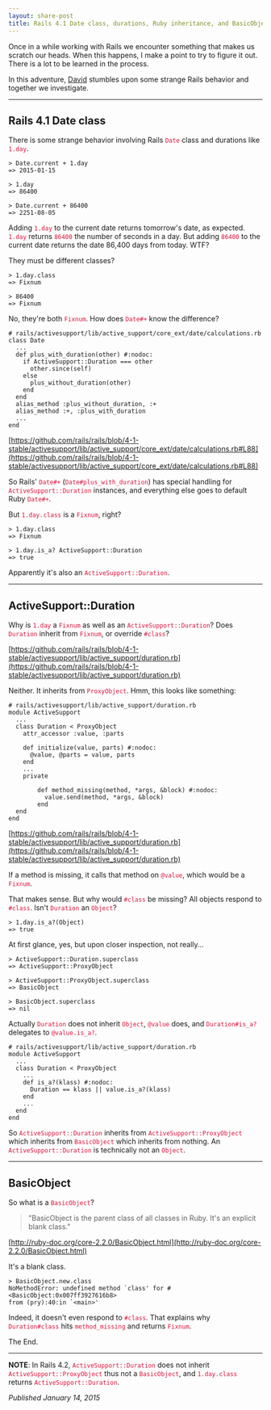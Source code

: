 ```yaml
---
layout: share-post
title: Rails 4.1 Date class, durations, Ruby inheritance, and BasicObject
---
```


<style>
code { color: crimson; }
pre code { color: inherit; }
</style>

Once in a while working with Rails we encounter something that makes us scratch our heads. When this happens, I make a point to try to figure it out. There is a lot to be learned in the process.

In this adventure, [David](https://twitter.com/davidstosik) stumbles upon some strange Rails behavior and together we investigate.

---

## Rails 4.1 Date class

There is some strange behavior involving Rails `Date` class and durations like `1.day`.

    > Date.current + 1.day
    => 2015-01-15

    > 1.day
    => 86400

    > Date.current + 86400
    => 2251-08-05

Adding `1.day` to the current date returns tomorrow's date, as expected. `1.day` returns `86400` the number of seconds in a day. But adding `86400` to the current date returns the date 86,400 days from today. WTF?

They must be different classes?

    > 1.day.class
    => Fixnum

    > 86400
    => Fixnum

No, they're both `Fixnum`. How does `Date#+` know the difference?

    # rails/activesupport/lib/active_support/core_ext/date/calculations.rb
    class Date
      ...
      def plus_with_duration(other) #:nodoc:
        if ActiveSupport::Duration === other
          other.since(self)
        else
          plus_without_duration(other)
        end
      end
      alias_method :plus_without_duration, :+
      alias_method :+, :plus_with_duration
      ...
    end

[https://github.com/rails/rails/blob/4-1-stable/activesupport/lib/active_support/core_ext/date/calculations.rb#L88](https://github.com/rails/rails/blob/4-1-stable/activesupport/lib/active_support/core_ext/date/calculations.rb#L88)

So Rails' `Date#+` (`Date#plus_with_duration`) has special handling for `ActiveSupport::Duration` instances, and everything else goes to default Ruby `Date#+`.

But `1.day.class` is a `Fixnum`, right?

    > 1.day.class
    => Fixnum

    > 1.day.is_a? ActiveSupport::Duration
    => true

Apparently it's also an `ActiveSupport::Duration`.

---

## ActiveSupport::Duration

Why is `1.day` a `Fixnum` as well as an `ActiveSupport::Duration`? Does `Duration` inherit from `Fixnum`, or override `#class`?

[https://github.com/rails/rails/blob/4-1-stable/activesupport/lib/active_support/duration.rb](https://github.com/rails/rails/blob/4-1-stable/activesupport/lib/active_support/duration.rb)

Neither. It inherits from `ProxyObject`. Hmm, this looks like something:

    # rails/activesupport/lib/active_support/duration.rb
    module ActiveSupport
      ...
      class Duration < ProxyObject
        attr_accessor :value, :parts

        def initialize(value, parts) #:nodoc:
          @value, @parts = value, parts
        end
        ...
        private

            def method_missing(method, *args, &block) #:nodoc:
              value.send(method, *args, &block)
            end
      end
    end

[https://github.com/rails/rails/blob/4-1-stable/activesupport/lib/active_support/duration.rb](https://github.com/rails/rails/blob/4-1-stable/activesupport/lib/active_support/duration.rb)

If a method is missing, it calls that method on `@value`, which would be a `Fixnum`.

That makes sense. But why would `#class` be missing? All objects respond to `#class`. Isn't `Duration` an `Object`?

    > 1.day.is_a?(Object)
    => true

At first glance, yes, but upon closer inspection, not really...

    > ActiveSupport::Duration.superclass
    => ActiveSupport::ProxyObject

    > ActiveSupport::ProxyObject.superclass
    => BasicObject

    > BasicObject.superclass
    => nil

Actually `Duration` does not inherit `Object`, `@value` does, and `Duration#is_a?` delegates to `@value.is_a?`.

    # rails/activesupport/lib/active_support/duration.rb
    module ActiveSupport
      ...
      class Duration < ProxyObject
        ...
        def is_a?(klass) #:nodoc:
          Duration == klass || value.is_a?(klass)
        end
        ...
      end
    end

So `ActiveSupport::Duration` inherits from `ActiveSupport::ProxyObject` which inherits from `BasicObject` which inherits from nothing. An `ActiveSupport::Duration` is technically not an `Object`.

---

## BasicObject

So what is a `BasicObject`?

> "BasicObject is the parent class of all classes in Ruby. It's an explicit blank class."

[http://ruby-doc.org/core-2.2.0/BasicObject.html](http://ruby-doc.org/core-2.2.0/BasicObject.html)

It's a blank class.

    > BasicObject.new.class
    NoMethodError: undefined method `class' for #<BasicObject:0x007ff3927616b8>
    from (pry):40:in `<main>'

Indeed, it doesn't even respond to `#class`. That explains why `Duration#class` hits `method_missing` and returns `Fixnum`.

The End.

---

**NOTE**: In Rails 4.2, `ActiveSupport::Duration` does not inherit `ActiveSupport::ProxyObject` thus not a `BasicObject`, and `1.day.class` returns `ActiveSupport::Duration`.


*Published January 14, 2015*
